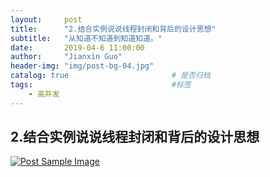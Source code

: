 ```yaml
---
layout:     post
title:      "2.结合实例说说线程封闭和背后的设计思想"
subtitle:   "从知道不知道到知道知道。"
date:       2019-04-6 11:00:00
author:     "Jianxin Guo"
header-img: "img/post-bg-04.jpg"
catalog: true                       # 是否归档
tags:                               #标签
    - 高并发
--- 
```

## 2.结合实例说说线程封闭和背后的设计思想

<a href="#">
    <img src="{{ site.baseurl }}/img/线程封闭和背后的思想.png" alt="Post Sample Image">
</a>